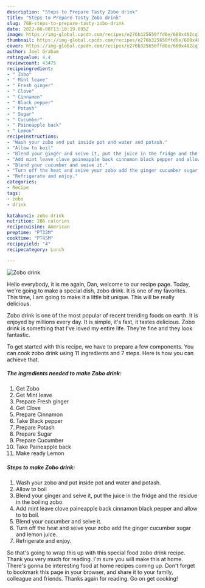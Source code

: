 ```yaml
---
description: "Steps to Prepare Tasty Zobo drink"
title: "Steps to Prepare Tasty Zobo drink"
slug: 768-steps-to-prepare-tasty-zobo-drink
date: 2022-08-08T13:10:19.695Z
image: https://img-global.cpcdn.com/recipes/e276b325650ffd6e/680x482cq70/zobo-drink-recipe-main-photo.jpg
thumbnail: https://img-global.cpcdn.com/recipes/e276b325650ffd6e/680x482cq70/zobo-drink-recipe-main-photo.jpg
cover: https://img-global.cpcdn.com/recipes/e276b325650ffd6e/680x482cq70/zobo-drink-recipe-main-photo.jpg
author: Joel Graham
ratingvalue: 4.4
reviewcount: 43475
recipeingredient:
- " Zobo"
- " Mint leave"
- " Fresh ginger"
- " Clove"
- " Cinnamon"
- " Black pepper"
- " Potash"
- " Sugar"
- " Cucumber"
- " Paineapple back"
- " Lemon"
recipeinstructions:
- "Wash your zobo and put inside pot and water and potash."
- "Allow to boil"
- "Blend your ginger and seive it, put the juice in the fridge and the residue in the boiling zobo."
- "Add mint leave clove paineapple back cinnamon black pepper and allow to to boil."
- "Blend your cucumber and seive it."
- "Turn off the heat and seive your zobo add the ginger cucumber sugar and lemon juice."
- "Refrigerate and enjoy."
categories:
- Recipe
tags:
- zobo
- drink

katakunci: zobo drink 
nutrition: 286 calories
recipecuisine: American
preptime: "PT32M"
cooktime: "PT45M"
recipeyield: "4"
recipecategory: Lunch

---
```



![Zobo drink](https://img-global.cpcdn.com/recipes/e276b325650ffd6e/680x482cq70/zobo-drink-recipe-main-photo.jpg)

Hello everybody, it is me again, Dan, welcome to our recipe page. Today, we're going to make a special dish, zobo drink. It is one of my favorites. This time, I am going to make it a little bit unique. This will be really delicious.

Zobo drink is one of the most popular of recent trending foods on earth. It is enjoyed by millions every day. It is simple, it's fast, it tastes delicious. Zobo drink is something that I've loved my entire life. They're fine and they look fantastic.




To get started with this recipe, we have to prepare a few components. You can cook zobo drink using 11 ingredients and 7 steps. Here is how you can achieve that.

<!--inarticleads1-->

##### The ingredients needed to make Zobo drink:

1. Get  Zobo
1. Get  Mint leave
1. Prepare  Fresh ginger
1. Get  Clove
1. Prepare  Cinnamon
1. Take  Black pepper
1. Prepare  Potash
1. Prepare  Sugar
1. Prepare  Cucumber
1. Take  Paineapple back
1. Make ready  Lemon




<!--inarticleads2-->

##### Steps to make Zobo drink:

1. Wash your zobo and put inside pot and water and potash.
1. Allow to boil
1. Blend your ginger and seive it, put the juice in the fridge and the residue in the boiling zobo.
1. Add mint leave clove paineapple back cinnamon black pepper and allow to to boil.
1. Blend your cucumber and seive it.
1. Turn off the heat and seive your zobo add the ginger cucumber sugar and lemon juice.
1. Refrigerate and enjoy.




So that's going to wrap this up with this special food zobo drink recipe. Thank you very much for reading. I'm sure you will make this at home. There's gonna be interesting food at home recipes coming up. Don't forget to bookmark this page in your browser, and share it to your family, colleague and friends. Thanks again for reading. Go on get cooking!
